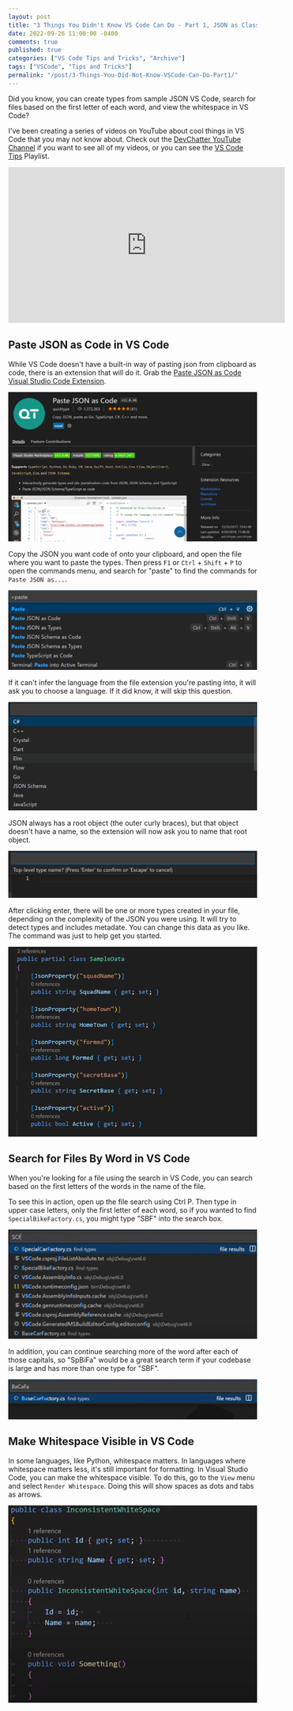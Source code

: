 ```yaml
---
layout: post
title: "3 Things You Didn't Know VS Code Can Do - Part 1, JSON as Classes, Search By Words, and Visible Whitespace"
date: 2022-09-26 11:00:00 -0400
comments: true
published: true
categories: ["VS Code Tips and Tricks", "Archive"]
tags: ["VSCode", "Tips and Tricks"]
permalink: "/post/3-Things-You-Did-Not-Know-VSCode-Can-Do-Part1/"
---
```


Did you know, you can create types from sample JSON VS Code, search for files based on the first letter of each word, and view the whitespace in VS Code?

I've been creating a series of videos on YouTube about cool things in VS Code that you may not know about. Check out the [DevChatter YouTube Channel](https://www.youtube.com/c/devchatter) if you want to see all of my videos, or you can see the [VS Code Tips](https://youtube.com/playlist?list=PLfRLz7YT8uz36VdgSMATJj2chNtbixokI) Playlist.

<div class="video-container">
    <iframe width="560" height="315" src="https://www.youtube.com/embed/dwBgIxgXlFU" title="YouTube video player" frameborder="0" allow="accelerometer; autoplay; clipboard-write; encrypted-media; gyroscope; picture-in-picture" allowfullscreen></iframe>
</div>

## Paste JSON as Code in VS Code

While VS Code doesn't have a built-in way of pasting json from clipboard as code, there is an extension that will do it. Grab the [Paste JSON as Code Visual Studio Code Extension](https://marketplace.visualstudio.com/items?itemName=quicktype.quicktype).

![Paste JSON as Code in VS Code Extension](/images/files/2022-posts/VSCodeTips/PasteJsonExtension.png)

Copy the JSON you want code of onto your clipboard, and open the file where you want to paste the types. Then press `F1` or `Ctrl` + `Shift` + `P` to open the commands menu, and search for "paste" to find the commands for `Paste JSON as...`.

![Commands Menu Showing Paste JSON as Results](/images/files/2022-posts/VSCodeTips/VSCodePaseCommand.png)

If it can't infer the language from the file extension you're pasting into, it will ask you to choose a language. If it did know, it will skip this question.

![Selection View for Languages in Paste JSON as Code](/images/files/2022-posts/VSCodeTips/PasteJsonLanguageSelection.png)

JSON always has a root object (the outer curly braces), but that object doesn't have a name, so the extension will now ask you to name that root object.

![Top-Level Type Naming In Paste JSON as Code](/images/files/2022-posts/VSCodeTips/TopLevelTypeNameSelection.png)

After clicking enter, there will be one or more types created in your file, depending on the complexity of the JSON you were using. It will try to detect types and includes metadate. You can change this data as you like. The command was just to help get you started.

![Sample JSON Code Created by Paste JSON as Code](/images/files/2022-posts/VSCodeTips/SampleJsonCode.png)

## Search for Files By Word in VS Code

When you're looking for a file using the search in VS Code, you can search based on the first letters of the words in the name of the file.

To see this in action, open up the file search using Ctrl P. Then type in upper case letters, only the first letter of each word, so if you wanted to find `SpecialBikeFactory.cs`, you might type "SBF" into the search box.

![File Search Results in VS Code with First Word Letters Only](/images/files/2022-posts/VSCodeTips/SCF-SearchResult.png)

In addition, you can continue searching more of the word after each of those capitals, so "SpBiFa" would be a great search term if your codebase is large and has more than one type for "SBF".

![File Search Results in VS Code with Starting Word Letters](/images/files/2022-posts/VSCodeTips/BaCaFa-SearchResult.png)

## Make Whitespace Visible in VS Code

In some languages, like Python, whitespace matters. In languages where whitespace matters less, it's still important for formatting. In Visual Studio Code, you can make the whitespace visible. To do this, go to the `View` menu and select `Render Whitespace`. Doing this will show spaces as dots and tabs as arrows.

![Visible Whitespace in Visual Studio Code](/images/files/2022-posts/VSCodeTips/RenderedWhitespace.png)

